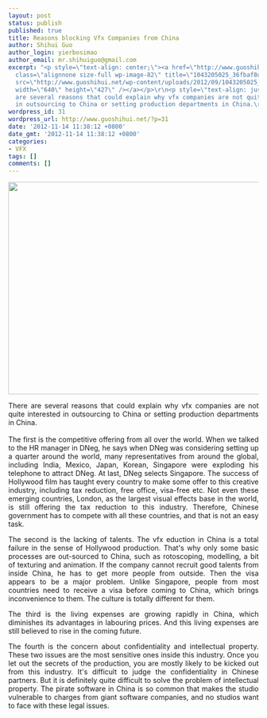 ```yaml
---
layout: post
status: publish
published: true
title: Reasons blocking Vfx Companies from China
author: Shihui Guo
author_login: yierbosimao
author_email: mr.shihuiguo@gmail.com
excerpt: "<p style=\"text-align: center;\"><a href=\"http://www.guoshihui.net/wp-content/uploads/2012/09/1043205025_36fbaf8d69_z.jpg\"><img
  class=\"alignnone size-full wp-image-82\" title=\"1043205025_36fbaf8d69_z\" alt=\"\"
  src=\"http://www.guoshihui.net/wp-content/uploads/2012/09/1043205025_36fbaf8d69_z.jpg\"
  width=\"640\" height=\"427\" /></a></p>\r\n<p style=\"text-align: justify;\">There
  are several reasons that could explain why vfx companies are not quite interested
  in outsourcing to China or setting production departments in China.\r\n"
wordpress_id: 31
wordpress_url: http://www.guoshihui.net/?p=31
date: '2012-11-14 11:38:12 +0800'
date_gmt: '2012-11-14 11:38:12 +0800'
categories:
- VFX
tags: []
comments: []
---
```

<p style="text-align: center;"><a href="http://www.guoshihui.net/wp-content/uploads/2012/09/1043205025_36fbaf8d69_z.jpg"><img class="alignnone size-full wp-image-82" title="1043205025_36fbaf8d69_z" alt="" src="http://www.guoshihui.net/wp-content/uploads/2012/09/1043205025_36fbaf8d69_z.jpg" width="640" height="427" /></a></p>
<p style="text-align: justify;">There are several reasons that could explain why vfx companies are not quite interested in outsourcing to China or setting production departments in China.<br />
<a id="more"></a><a id="more-31"></a><br />
The first is the competitive offering from all over the world. When we talked to the HR manager in DNeg, he says when DNeg was considering setting up a quarter around the world, many representatives from around the global, including India, Mexico, Japan, Korean, Singapore were exploding his telephone to attract DNeg. At last, DNeg selects Singapore. The success of Hollywood film has taught every country to make some offer to this creative industry, including tax reduction, free office, visa-free etc. Not even these emerging countries, London, as the largest visual effects base in the world, is still offering the tax reduction to this industry. Therefore, Chinese government has to compete with all these countries, and that is not an easy task.</p>
<p style="text-align: justify;">The second is the lacking of talents. The vfx eduction in China is a total failure in the sense of Hollywood production. That's why only some basic processes are out-sourced to China, such as rotoscoping, modelling, a bit of texturing and animation. If the company cannot recruit good talents from inside China, he has to get more people from outside. Then the visa appears to be a major problem. Unlike Singapore, people from most countries need to receive a visa before coming to China, which brings inconvenience to them. The culture is totally different for them.</p>
<p style="text-align: justify;">The third is the living expenses are growing rapidly in China, which diminishes its advantages in labouring prices. And this living expenses are still believed to rise in the coming future.</p>
<p style="text-align: justify;">The fourth is the concern about confidentiality and intellectual property. These two issues are the most sensitive ones inside this industry. Once you let out the secrets of the production, you are mostly likely to be kicked out from this industry. It's difficult to judge the confidentiality in Chinese partners. But it is definitely quite difficult to solve the problem of intellectual property. The pirate software in China is so common that makes the studio vulnerable to charges from giant software companies, and no studios want to face with these legal issues.</p>
